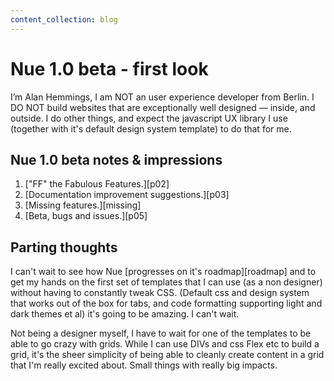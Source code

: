 ```yaml
---
content_collection: blog
---
```


# Nue 1.0 beta - first look

I’m Alan Hemmings, I am NOT an user experience developer from Berlin. I DO NOT build websites that are exceptionally well designed — inside, and outside. I do other things, and expect the javascript UX library I use (together with it's default design system template) to do that for me.

## Nue 1.0 beta notes & impressions

 1. ["FF" the Fabulous Features.][p02]
 1. [Documentation improvement suggestions.][p03]
 1. [Missing features.][missing]
 1. [Beta, bugs and issues.][p05]
 
## Parting thoughts

I can't wait to see how Nue [progresses on it's roadmap][roadmap] and to get my hands on the first set of templates that I can use (as a non designer) without having to constantly tweak CSS. (Default css and design system that works out of the box for tabs, and code formatting supporting light and dark themes et al) it's going to be amazing. I can't wait.

Not being a designer myself, I have to wait for one of the templates to be able to go crazy with grids. While I can use DIVs and css Flex etc to build a grid, it's the sheer simplicity of being able to cleanly create content in a grid that I'm really excited about. Small things with really big impacts. 